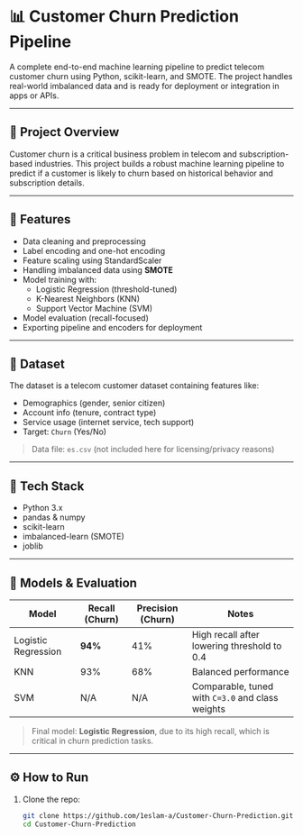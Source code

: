 # 📊 Customer Churn Prediction Pipeline

A complete end-to-end machine learning pipeline to predict telecom customer churn using Python, scikit-learn, and SMOTE. The project handles real-world imbalanced data and is ready for deployment or integration in apps or APIs.

---

## 📌 Project Overview

Customer churn is a critical business problem in telecom and subscription-based industries. This project builds a robust machine learning pipeline to predict if a customer is likely to churn based on historical behavior and subscription details.

---

## 🚀 Features

- Data cleaning and preprocessing
- Label encoding and one-hot encoding
- Feature scaling using StandardScaler
- Handling imbalanced data using **SMOTE**
- Model training with:
  - Logistic Regression (threshold-tuned)
  - K-Nearest Neighbors (KNN)
  - Support Vector Machine (SVM)
- Model evaluation (recall-focused)
- Exporting pipeline and encoders for deployment

---

## 📂 Dataset

The dataset is a telecom customer dataset containing features like:
- Demographics (gender, senior citizen)
- Account info (tenure, contract type)
- Service usage (internet service, tech support)
- Target: `Churn` (Yes/No)

> Data file: `es.csv` (not included here for licensing/privacy reasons)

---

## 🧰 Tech Stack

- Python 3.x
- pandas & numpy
- scikit-learn
- imbalanced-learn (SMOTE)
- joblib

---

## 🧠 Models & Evaluation

| Model               | Recall (Churn) | Precision (Churn) | Notes                                                  |
|---------------------|----------------|-------------------|--------------------------------------------------------|
| Logistic Regression | **94%**        | 41%               | High recall after lowering threshold to 0.4            |
| KNN                 | 93%            | 68%               | Balanced performance                                   |
| SVM                 | N/A            | N/A               | Comparable, tuned with `C=3.0` and class weights       |

> Final model: **Logistic Regression**, due to its high recall, which is critical in churn prediction tasks.

---

## ⚙️ How to Run

1. Clone the repo:
   ```bash
   git clone https://github.com/1eslam-a/Customer-Churn-Prediction.git
   cd Customer-Churn-Prediction
